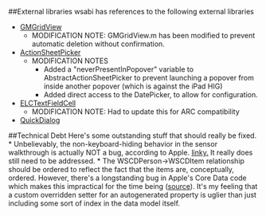 
##External libraries
wsabi has references to the following external libraries  

* [GMGridView](https://github.com/gmoledina/GMGridView)  
	* MODIFICATION NOTE: GMGridView.m has been modified to prevent automatic deletion without confirmation.
* [ActionSheetPicker](FillThis)
    * MODIFICATION NOTES
        * Added a "neverPresentInPopover" variable to AbstractActionSheetPicker to prevent launching a popover from inside another popover (which is against the iPad HIG)
        * Added direct access to the DatePicker, to allow for configuration.
* [ELCTextFieldCell](https://github.com/elc/ELCTextFieldCell)
    * MODIFICATION NOTE: Had to update this for ARC compatibility
* [QuickDialog](http://escoz.com/open-source/quickdialog)
    
##Technical Debt
Here's some outstanding stuff that should really be fixed.  
    * Unbelievably, the non-keyboard-hiding behavior in the sensor walkthrough is actually NOT a bug, according to Apple. [linky.](http://stackoverflow.com/questions/8379205/uitextfields-keyboard-wont-dismiss-no-really) It really does still need to be addressed.
    * The WSCDPerson->WSCDItem relationship should be ordered to reflect the fact that the items are, conceptually, ordered. However, there's a longstanding bug in Apple's Core Data code which makes this impractical for the time being ([source](http://stackoverflow.com/questions/7385439/problems-with-nsorderedset)). It's my feeling that a custom overridden setter for an autogenerated property is uglier than just including some sort of index in the data model itself.